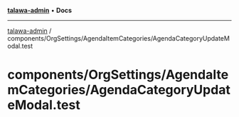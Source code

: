 [**talawa-admin**](../../../../README.md) • **Docs**

***

[talawa-admin](../../../../modules.md) / components/OrgSettings/AgendaItemCategories/AgendaCategoryUpdateModal.test

# components/OrgSettings/AgendaItemCategories/AgendaCategoryUpdateModal.test
